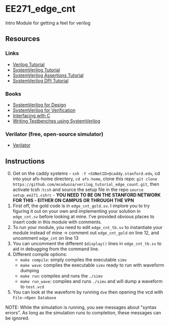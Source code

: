 # EE271_edge_cnt
Intro Module for getting a feel for verilog

## Resources
### Links
+ [Verilog Tutorial](http://www.doulos.com/knowhow/verilog_designers_guide/)
+ [SystemVerilog Tutorial](http://www.doulos.com/knowhow/sysverilog/tutorial/)
+ [SystemVerilog Assertions Tutorial](http://www.doulos.com/knowhow/sysverilog/tutorial/assertions/)
+ [SystemVerilog DPI Tutorial](http://www.doulos.com/knowhow/sysverilog/tutorial/dpi/)
### Books
+ [SystemVerilog for Design](http://www.springerlink.com/content/w134858r71387n5h/)
+ [SystemVerilog for Verification](http://www.springerlink.com/content/x71knj/)
+ [Interfacing with C](http://www.springerlink.com/content/j703h3nj43498410/?p=67a54fc6ae7f4195b6def6f1196cbad6&pi=11)
+ [Writing Testbenches using SystemVerilog](http://www.springerlink.com/content/kv2481/)

### Verilator (free, open-source simulator)
+ [Verilator](https://www.veripool.org/wiki/verilator)

## Instructions
0. Get on the caddy systems - `ssh -Y <SUNetID>@caddy.stanford.edu`, cd into your afs-home directory, `cd afs-home`, clone this repo: `git clone https://github.com/mcoduoza/verilog_tutorial_edge_count.git`, then activate tcsh :`tcsh`
and source the setup file in the repo `source setup_ee271.cshrc` - **YOU NEED TO BE ON THE STANFORD NETWORK FOR THIS - EITHER ON CAMPUS OR THROUGH THE VPN**
1. First off, the gold code is in `edge_cnt_gold.sv`. I implore you to try figuring it out on your own and implementing
your solution in `edge_cnt.sv` before looking at mine.  I've provided obvious places to insert code in this module with comments.
2. To run your module, you need to edit `edge_cnt_tb.sv` to instantiate your module instead of mine -> comment out `edge_cnt_gold` on line 12, and uncomment `edge_cnt` on line 13
3. You can uncomment the different `$display()` lines in `edge_cnt_tb.sv` to aid in debugging from the command line.
4. Different compile options:
    + `make compile`: simply compiles the executable `simv`
    + `make wave`: compiles the executable `simv` ready to run with waveform dumping
    + `make run`: compiles and runs the `./simv`
    + `make run_wave`: compiles and runs `./simv` and will dump a waveform to `test.vcd`
5. You can look at the waveform by running `dve` then opening the vcd with `File->Open Database`

NOTE: While the simulation is running, you see messages about "syntax errors". As long as the simulation runs to completion, these messages can be ignored. 
